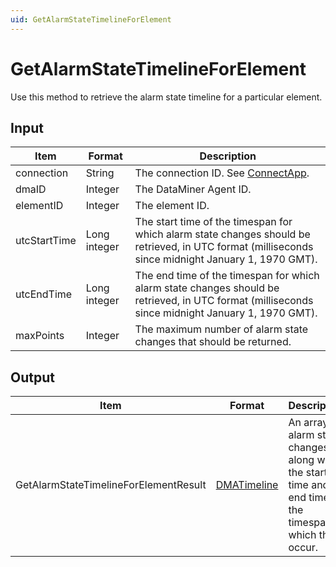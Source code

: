 ```yaml
---
uid: GetAlarmStateTimelineForElement
---
```


# GetAlarmStateTimelineForElement

Use this method to retrieve the alarm state timeline for a particular element.

<!-- Available from DataMiner version 9.5.1 onwards. -->

## Input

| Item | Format | Description |
|--|--|--|
| connection | String | The connection ID. See [ConnectApp](xref:ConnectApp). |
| dmaID | Integer | The DataMiner Agent ID. |
| elementID | Integer | The element ID. |
| utcStartTime | Long integer | The start time of the timespan for which alarm state changes should be retrieved, in UTC format (milliseconds since midnight January 1, 1970 GMT). |
| utcEndTime | Long integer | The end time of the timespan for which alarm state changes should be retrieved, in UTC format (milliseconds since midnight January 1, 1970 GMT). |
| maxPoints | Integer | The maximum number of alarm state changes that should be returned. |

## Output

| Item | Format | Description |
|--|--|--|
| GetAlarmStateTimelineForElementResult | [DMATimeline](xref:DMATimeline) | An array of alarm state changes along with the start time and end time of the timespan in which they occur. |
